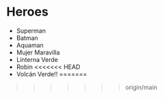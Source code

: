 # Heroes

* Superman
* Batman
* Aquaman
* Mujer Maravilla
* Linterna Verde
* Robin
<<<<<<< HEAD
* Volcán Verde!!
=======

>>>>>>> origin/main
